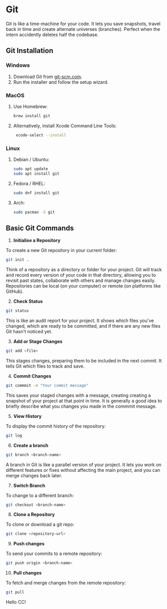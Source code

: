 # Git
Git is like a time-machine for your code. It lets you save snapshots, travel back in time 
and create alternate universes (branches). Perfect when the intern accidently deletes 
half the codebase.

## Git Installation
### Windows 
1. Download Git from [git-scm.com](https://git-scm.com/download/win).
2. Run the installer and follow the setup wizard.

### MacOS
1. Use Homebrew:  

   ```bash
   brew install git
2. Alternatively, install Xcode Command Line Tools:

   ```bash
    xcode-select --install
### Linux
1. Debian / Ubuntu:  

    ```bash
    sudo apt update
    sudo apt install git
2. Fedora / RHEL:

    ```bash
    sudo dnf install git
3. Arch:
    ```bash
    sudo pacman -S git 
## Basic Git Commands
1. **Initialise a Repository**

To create a new Git repository in your current folder:

```bash
git init .
```

Think of a repository as a directory or folder for your project. Git will track and record
every version of your code in that directory, allowing you to revisit past states,
collaborate with others and manage changes easily. Repositories can be 
local (on your computer) or remote (on platforms like GitHub).

2. **Check Status**

```bash
git status
```
This is like an audit report for your project. It shows which files you've changed,
which are ready to be committed, and if there are any new files Git hasn't noticed yet.

3. **Add or Stage Changes**
```bash
git add <file>
```
This stages changes, preparing them to be included in the next commit. 
It tells Git which files to track and save.

4. **Commit Changes**
```bash
git commmit -m "Your commit message"
```

This saves your staged changes with a message, creating creating a 
snapshot of your project at that point in time. It is generally
a good idea to briefly describe what you changes you made in the
commmit message.

5. **View History**

To display the commit history of the repository:

```bash
git log
```

6. **Create a branch**
```bash
git branch <branch-name>
```
A branch in Git is like a parallel version of your project. It lets you work on 
different features or fixes without affecting the main project, and you can merge
changes back later.

7. **Switch Branch**

To change to a different branch:

```bash
git checkout <branch-name>
```

8. **Clone a Repository**

To clone or download a git repo:

```bash
git clone <repository-url>
```

9. **Push changes**

To send your commits to a remote repository:

```bash
git push origin <branch-name>
```

10. **Pull changes**

To fetch and merge changes from the remote repository:

```bash
git pull
```

Hello CC!